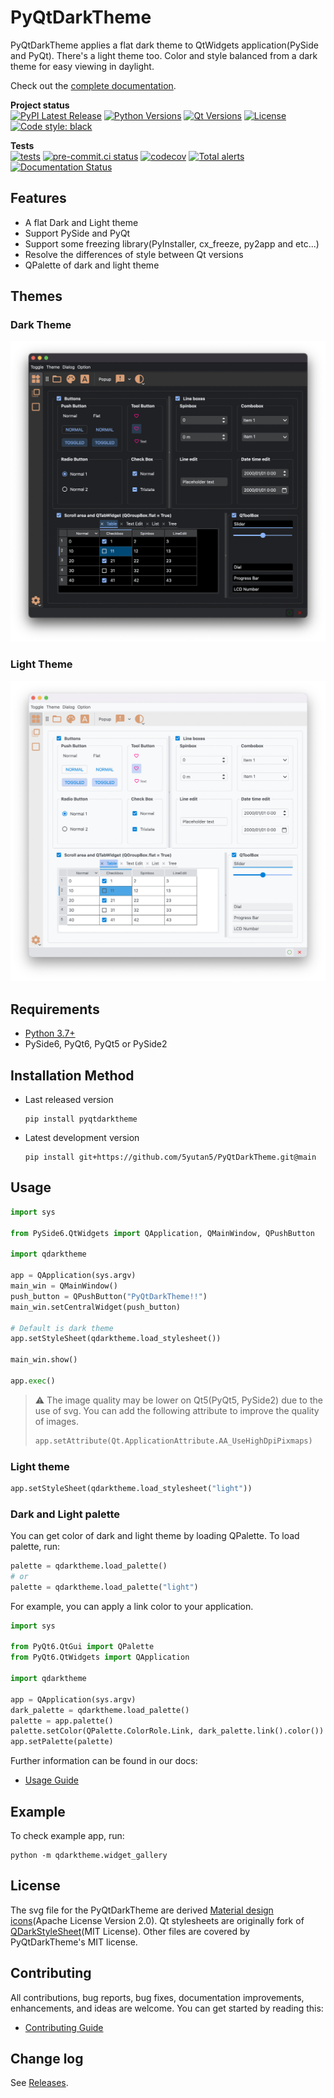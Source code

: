 # PyQtDarkTheme

PyQtDarkTheme applies a flat dark theme to QtWidgets application(PySide and PyQt). There's a light theme too. Color and style balanced from a dark theme for easy viewing in daylight.

Check out the [complete documentation](https://pyqtdarktheme.readthedocs.io).

**Project status**  
[![PyPI Latest Release](https://img.shields.io/pypi/v/pyqtdarktheme.svg?color=orange)](https://pypi.org/project/pyqtdarktheme/)
[![Python Versions](https://img.shields.io/pypi/pyversions/pyqtdarktheme.svg?color=blue)](https://www.python.org/downloads/)
[![Qt Versions](https://img.shields.io/badge/Qt-5%20|%206-blue.svg?&logo=Qt&logoWidth=18&logoColor=white)](https://www.qt.io/qt-for-python)
[![License](https://img.shields.io/github/license/5yutan5/PyQtDarkTheme.svg?color=green)](https://github.com/5yutan5/PyQtDarkTheme/blob/main/LICENSE.txt/)
[![Code style: black](https://img.shields.io/badge/code%20style-black-black.svg)](https://github.com/python/black)

**Tests**  
[![tests](https://github.com/5yutan5/PyQtDarkTheme/actions/workflows/test.yml/badge.svg)](https://github.com/5yutan5/PyQtDarkTheme/actions/workflows/test.yml)
[![pre-commit.ci status](https://results.pre-commit.ci/badge/github/5yutan5/PyQtDarkTheme/main.svg)](https://results.pre-commit.ci/latest/github/5yutan5/PyQtDarkTheme/main)
[![codecov](https://codecov.io/gh/5yutan5/PyQtDarkTheme/branch/main/graph/badge.svg?token=RTS8O0V6SF)](https://codecov.io/gh/5yutan5/PyQtDarkTheme)
[![Total alerts](https://img.shields.io/lgtm/alerts/g/5yutan5/PyQtDarkTheme.svg?logo=lgtm&logoWidth=18&color=success)](https://lgtm.com/projects/g/5yutan5/PyQtDarkTheme/alerts/)
[![Documentation Status](https://readthedocs.org/projects/pyqtdarktheme/badge/?version=latest)](https://pyqtdarktheme.readthedocs.io/en/latest/?badge=latest)

## Features

- A flat Dark and Light theme
- Support PySide and PyQt
- Support some freezing library(PyInstaller, cx_freeze, py2app and etc...)
- Resolve the differences of style between Qt versions
- QPalette of dark and light theme

## Themes

### Dark Theme

![widget_gallery_dark_theme](https://raw.githubusercontent.com/5yutan5/PyQtDarkTheme/main/images/widget_gallery_dark.png)

### Light Theme

![widget_gallery_light_them](https://raw.githubusercontent.com/5yutan5/PyQtDarkTheme/main/images/widget_gallery_light.png)

## Requirements

- [Python 3.7+](https://www.python.org/downloads/)
- PySide6, PyQt6, PyQt5 or PySide2

## Installation Method

- Last released version

   ```plaintext
   pip install pyqtdarktheme
   ```

- Latest development version

   ```plaintext
   pip install git+https://github.com/5yutan5/PyQtDarkTheme.git@main
   ```

## Usage

```Python
import sys

from PySide6.QtWidgets import QApplication, QMainWindow, QPushButton

import qdarktheme

app = QApplication(sys.argv)
main_win = QMainWindow()
push_button = QPushButton("PyQtDarkTheme!!")
main_win.setCentralWidget(push_button)

# Default is dark theme
app.setStyleSheet(qdarktheme.load_stylesheet())

main_win.show()

app.exec()

```

> ⚠ The image quality may be lower on Qt5(PyQt5, PySide2) due to the use of svg. You can add the following attribute to improve the quality of images.
>
> ```Python
> app.setAttribute(Qt.ApplicationAttribute.AA_UseHighDpiPixmaps)
> ```

### Light theme

```Python
app.setStyleSheet(qdarktheme.load_stylesheet("light"))
```

### Dark and Light palette

You can get color of dark and light theme by loading QPalette.
To load palette, run:

```Python
palette = qdarktheme.load_palette()
# or
palette = qdarktheme.load_palette("light")
```

For example, you can apply a link color to your application.

```Python
import sys

from PyQt6.QtGui import QPalette
from PyQt6.QtWidgets import QApplication

import qdarktheme

app = QApplication(sys.argv)
dark_palette = qdarktheme.load_palette()
palette = app.palette()
palette.setColor(QPalette.ColorRole.Link, dark_palette.link().color())
app.setPalette(palette)
```

Further information can be found in our docs:

- [Usage Guide](https://pyqtdarktheme.readthedocs.io/en/latest/how_to_use.html)

## Example

To check example app, run:

```plaintext
python -m qdarktheme.widget_gallery
```

## License

The svg file for the PyQtDarkTheme are derived [Material design icons](https://fonts.google.com/icons)(Apache License Version 2.0). Qt stylesheets are originally fork of [QDarkStyleSheet](https://github.com/ColinDuquesnoy/QDarkStyleSheet)(MIT License). Other files are covered by PyQtDarkTheme's MIT license.

## Contributing

All contributions, bug reports, bug fixes, documentation improvements, enhancements, and ideas are welcome. You can get started by reading this:

- [Contributing Guide](https://pyqtdarktheme.readthedocs.io/en/latest/contributing.html)

## Change log

See [Releases](https://github.com/5yutan5/PyQtDarkTheme/releases).
